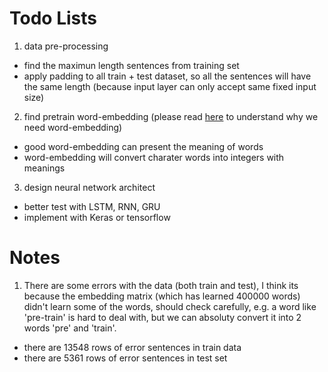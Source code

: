# Todo Lists

1. data pre-processing
* find the maximun length sentences from training set
* apply padding to all train + test dataset, so all the sentences will have the same length (because input layer can only accept same fixed input size)


2. find pretrain word-embedding (please read [here](https://www.tensorflow.org/tutorials/representation/word2vec) to understand why we need word-embedding)
* good word-embedding can present the meaning of words
* word-embedding will convert charater words into integers with meanings

3. design neural network architect
* better test with LSTM, RNN, GRU
* implement with Keras or tensorflow


# Notes

1. There are some errors with the data (both train and test), I think its because the embedding matrix (which has learned 400000 words) didn't learn some of the words, should check carefully, e.g. a word like 'pre-train' is hard to deal with, but we can absoluty convert it into 2 words 'pre' and 'train'.
* there are 13548 rows of error sentences in train data
* there are 5361 rows of error sentences in test set
